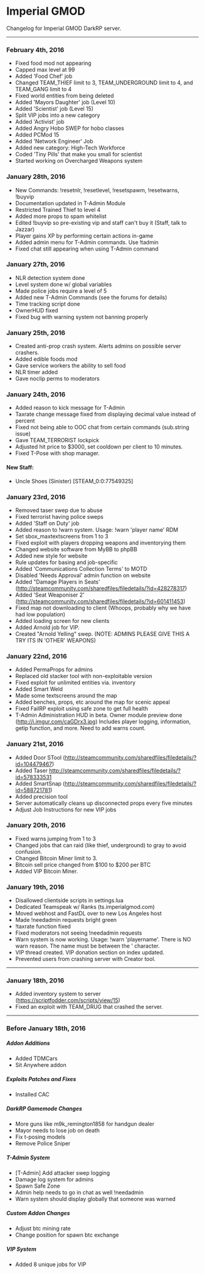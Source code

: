 # Imperial GMOD

Changelog for Imperial GMOD DarkRP server.

---
### February 4th, 2016
* Fixed food mod not appearing
* Capped max level at 99
* Added 'Food Chef' job
* Changed TEAM_THIEF limit to 3, TEAM_UNDERGROUND limit to 4, and TEAM_GANG limit to 4
* Fixed world entities from being deleted
* Added 'Mayors Daughter' job (Level 10)
* Added 'Scientist' job (Level 15)
* Split VIP jobs into a new category
* Added 'Activist' job
* Added Angry Hobo SWEP for hobo classes
* Added PCMod 15
* Added 'Network Engineer' Job
* Added new category: High-Tech Workforce
* Coded 'Tiny Pills' that make you small for scientist
* Started working on Overcharged Weapons system

### January 28th, 2016
* New Commands: !resetnlr, !resetlevel, !resetspawm, !resetwarns, !buyvip
* Documentation updated in T-Admin Module
* Restricted Trained Thief to level 4
* Added more props to spam whitelist
* Edited !buyvip so pre-existing vip and staff can't buy it (Staff, talk to Jazzar)
* Player gains XP by performing certain actions in-game
* Added admin menu for T-Admin commands. Use !tadmin
* Fixed chat still appearing when using T-Admin command

### January 27th, 2016
* NLR detection system done
* Level system done w/ global variables
* Made police jobs require a level of 5
* Added new T-Admin Commands (see the forums for details)
* Time tracking script done
* OwnerHUD fixed
* Fixed bug with warning system not banning properly

### January 25th, 2016
* Created anti-prop crash system. Alerts admins on possible server crashers.
* Added edible foods mod
* Gave service workers the ability to sell food
* NLR timer added
* Gave noclip perms to moderators

### January 24th, 2016
* Added reason to kick message for T-Admin
* Taxrate change message fixed from displaying decimal value instead of percent
* Fixed not being able to OOC chat from certain commands (sub.string issue)
* Gave TEAM_TERRORIST lockpick
* Adjusted hit price to $3000, set cooldown per client to 10 minutes.
* Fixed T-Pose with shop manager.

#### New Staff:
* Uncle Shoes (Sinister) [STEAM_0:0:77549325]

### January 23rd, 2016
* Removed taser swep due to abuse
* Fixed terrorist having police sweps
* Added 'Staff on Duty' job
* Added reason to !warn system. Usage: !warn 'player name' RDM
* Set sbox_maxtextscreens from 1 to 3
* Fixed exploit with players dropping weapons and inventorying them
* Changed website software from MyBB to phpBB
* Added new style for website
* Rule updates for basing and job-specific
* Added 'Communications Collection Terms' to MOTD
* Disabled 'Needs Approval' admin function on website
* Added "Damage Players in Seats' (http://steamcommunity.com/sharedfiles/filedetails/?id=428278317)
* Added 'Seat Weaponiser 2' (http://steamcommunity.com/sharedfiles/filedetails/?id=601411453)
* Fixed map not downloading to client (Whoops, probably why we have had low population)
* Added loading screen for new clients
* Added Arnold job for VIP. 
* Created "Arnold Yelling" swep. (NOTE: ADMINS PLEASE GIVE THIS A TRY ITS IN 'OTHER' WEAPONS)

### January 22nd, 2016
* Added PermaProps for admins 
* Replaced old stacker tool with non-exploitable version
* Fixed exploit for unlimited entities via. inventory
* Added Smart Weld
* Made some textscreens around the map
* Added benches, props, etc around the map for scenic appeal
* Fixed FailRP exploit using safe zone to get full health
* T-Admin Administration HUD in beta. Owner module preview done (http://i.imgur.com/caGDrx3.jpg)
Includes player logging, information, getip function, and more. Need to add warns count.

### January 21st, 2016
* Added Door STool (http://steamcommunity.com/sharedfiles/filedetails/?id=104479467)
* Added Taser http://steamcommunity.com/sharedfiles/filedetails/?id=578333531
* Added SmartSnap (http://steamcommunity.com/sharedfiles/filedetails/?id=588721781)
* Added precision tool
* Server automatically cleans up disconnected props every five minutes
* Adjust Job Instructions for new VIP jobs

### January 20th, 2016
* Fixed warns jumping from 1 to 3
* Changed jobs that can raid (like thief, underground) to gray to avoid confusion.
* Changed Bitcoin Miner limit to 3. 
* Bitcoin sell price changed from $100 to $200 per BTC
* Added VIP Bitcoin Miner.

### January 19th, 2016
* Disallowed clientside scripts in settings.lua
* Dedicated Teamspeak w/ Ranks (ts.imperialgmod.com)
* Moved webhost and FastDL over to new Los Angeles host
* Made !needadmin requests bright green
* !taxrate function fixed
* Fixed moderators not seeing !needadmin requests
* Warn system is now working. Usage: !warn 'playername'. There is NO warn reason. The name must be between the ' character.
* VIP thread created. VIP donation section on index updated.
* Prevented users from crashing server with Creator tool.

---

### January 18th, 2016
* Added inventory system to server (https://scriptfodder.com/scripts/view/15)
* Fixed an exploit with TEAM_DRUG that crashed the server.

---

### Before January 18th, 2016

##### Addon Additions
* Added TDMCars
* Sit Anywhere addon

##### Exploits Patches and Fixes
* Installed CAC

##### DarkRP Gamemode Changes
* More guns like m9k_remington1858 for handgun dealer
* Mayor needs to lose job on death
* Fix t-posing models
* Remove Police Sniper
 
##### T-Admin System
* [T-Admin] Add attacker swep logging
* Damage log system for admins
* Spawn Safe Zone
* Admin help needs to go in chat as well !needadmin
* Warn system should display globally that someone was warned

##### Custom Addon Changes
* Adjust btc mining rate
* Change position for spawn btc exchange

##### VIP System
* Added 8 unique jobs for VIP
